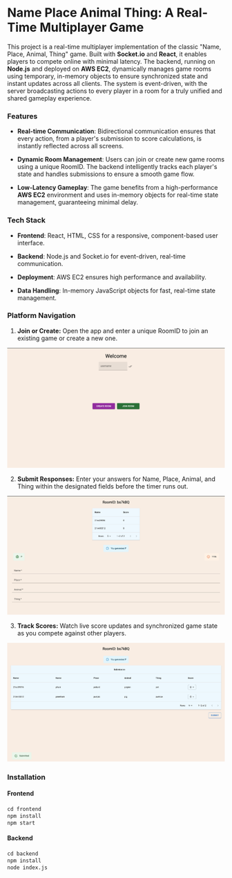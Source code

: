 # Name Place Animal Thing: A Real-Time Multiplayer Game

This project is a real-time multiplayer implementation of the classic "Name, Place, Animal, Thing" game. Built with **Socket.io** and **React**, it enables players to compete online with minimal latency. The backend, running on **Node.js** and deployed on **AWS EC2**, dynamically manages game rooms using temporary, in-memory objects to ensure synchronized state and instant updates across all clients. The system is event-driven, with the server broadcasting actions to every player in a room for a truly unified and shared gameplay experience.

### Features

* **Real-time Communication**: Bidirectional communication ensures that every action, from a player's submission to score calculations, is instantly reflected across all screens.

* **Dynamic Room Management**: Users can join or create new game rooms using a unique RoomID. The backend intelligently tracks each player's state and handles submissions to ensure a smooth game flow.

* **Low-Latency Gameplay**: The game benefits from a high-performance **AWS EC2** environment and uses in-memory objects for real-time state management, guaranteeing minimal delay.

### Tech Stack

* **Frontend**: React, HTML, CSS for a responsive, component-based user interface.

* **Backend**: Node.js and Socket.io for event-driven, real-time communication.

* **Deployment**: AWS EC2 ensures high performance and availability.

* **Data Handling**: In-memory JavaScript objects for fast, real-time state management.

### Platform Navigation

1. **Join or Create:** Open the app and enter a unique RoomID to join an existing game or create a new one.

![WELCOME](./npat_images/welcome.png)


2. **Submit Responses:** Enter your answers for Name, Place, Animal, and Thing within the designated fields before the timer runs out.

![SUBMIT](./npat_images/submit.png)

3. **Track Scores:** Watch live score updates and synchronized game state as you compete against other players.

![SCORES](./npat_images/scores.png)

### Installation

#### Frontend

```
cd frontend
npm install
npm start

```

#### Backend

```
cd backend
npm install
node index.js

```
